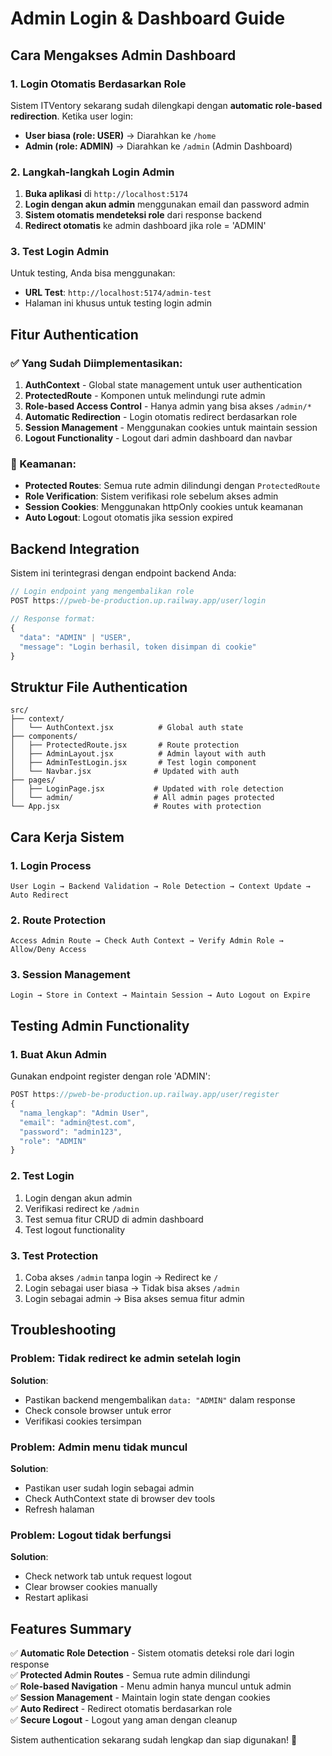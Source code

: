 # Admin Login & Dashboard Guide

## Cara Mengakses Admin Dashboard

### 1. Login Otomatis Berdasarkan Role

Sistem ITVentory sekarang sudah dilengkapi dengan **automatic role-based redirection**. Ketika user login:

- **User biasa (role: USER)** → Diarahkan ke `/home`
- **Admin (role: ADMIN)** → Diarahkan ke `/admin` (Admin Dashboard)

### 2. Langkah-langkah Login Admin

1. **Buka aplikasi** di `http://localhost:5174`
2. **Login dengan akun admin** menggunakan email dan password admin
3. **Sistem otomatis mendeteksi role** dari response backend
4. **Redirect otomatis** ke admin dashboard jika role = 'ADMIN'

### 3. Test Login Admin

Untuk testing, Anda bisa menggunakan:
- **URL Test**: `http://localhost:5174/admin-test`
- Halaman ini khusus untuk testing login admin

## Fitur Authentication

### ✅ Yang Sudah Diimplementasikan:

1. **AuthContext** - Global state management untuk user authentication
2. **ProtectedRoute** - Komponen untuk melindungi rute admin
3. **Role-based Access Control** - Hanya admin yang bisa akses `/admin/*`
4. **Automatic Redirection** - Login otomatis redirect berdasarkan role
5. **Session Management** - Menggunakan cookies untuk maintain session
6. **Logout Functionality** - Logout dari admin dashboard dan navbar

### 🔐 Keamanan:

- **Protected Routes**: Semua rute admin dilindungi dengan `ProtectedRoute`
- **Role Verification**: Sistem verifikasi role sebelum akses admin
- **Session Cookies**: Menggunakan httpOnly cookies untuk keamanan
- **Auto Logout**: Logout otomatis jika session expired

## Backend Integration

Sistem ini terintegrasi dengan endpoint backend Anda:

```javascript
// Login endpoint yang mengembalikan role
POST https://pweb-be-production.up.railway.app/user/login

// Response format:
{
  "data": "ADMIN" | "USER",
  "message": "Login berhasil, token disimpan di cookie"
}
```

## Struktur File Authentication

```
src/
├── context/
│   └── AuthContext.jsx          # Global auth state
├── components/
│   ├── ProtectedRoute.jsx       # Route protection
│   ├── AdminLayout.jsx          # Admin layout with auth
│   ├── AdminTestLogin.jsx       # Test login component
│   └── Navbar.jsx              # Updated with auth
├── pages/
│   ├── LoginPage.jsx           # Updated with role detection
│   └── admin/                  # All admin pages protected
└── App.jsx                     # Routes with protection
```

## Cara Kerja Sistem

### 1. Login Process
```
User Login → Backend Validation → Role Detection → Context Update → Auto Redirect
```

### 2. Route Protection
```
Access Admin Route → Check Auth Context → Verify Admin Role → Allow/Deny Access
```

### 3. Session Management
```
Login → Store in Context → Maintain Session → Auto Logout on Expire
```

## Testing Admin Functionality

### 1. Buat Akun Admin
Gunakan endpoint register dengan role 'ADMIN':
```javascript
POST https://pweb-be-production.up.railway.app/user/register
{
  "nama_lengkap": "Admin User",
  "email": "admin@test.com",
  "password": "admin123",
  "role": "ADMIN"
}
```

### 2. Test Login
1. Login dengan akun admin
2. Verifikasi redirect ke `/admin`
3. Test semua fitur CRUD di admin dashboard
4. Test logout functionality

### 3. Test Protection
1. Coba akses `/admin` tanpa login → Redirect ke `/`
2. Login sebagai user biasa → Tidak bisa akses `/admin`
3. Login sebagai admin → Bisa akses semua fitur admin

## Troubleshooting

### Problem: Tidak redirect ke admin setelah login
**Solution**: 
- Pastikan backend mengembalikan `data: "ADMIN"` dalam response
- Check console browser untuk error
- Verifikasi cookies tersimpan

### Problem: Admin menu tidak muncul
**Solution**:
- Pastikan user sudah login sebagai admin
- Check AuthContext state di browser dev tools
- Refresh halaman

### Problem: Logout tidak berfungsi
**Solution**:
- Check network tab untuk request logout
- Clear browser cookies manually
- Restart aplikasi

## Features Summary

✅ **Automatic Role Detection** - Sistem otomatis deteksi role dari login response  
✅ **Protected Admin Routes** - Semua rute admin dilindungi  
✅ **Role-based Navigation** - Menu admin hanya muncul untuk admin  
✅ **Session Management** - Maintain login state dengan cookies  
✅ **Auto Redirect** - Redirect otomatis berdasarkan role  
✅ **Secure Logout** - Logout yang aman dengan cleanup  

Sistem authentication sekarang sudah lengkap dan siap digunakan! 🎉
